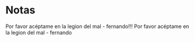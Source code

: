 # Notas

Por favor acéptame en la legion del mal - fernando!!! 
Por favor acéptame en la legion del mal - fernando
